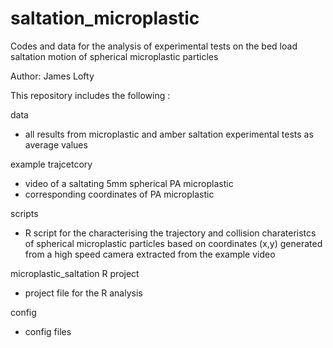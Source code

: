 # saltation_microplastic

Codes and data for the analysis of experimental tests on the bed load saltation motion of spherical microplastic particles

Author: James Lofty

This repository includes the following :

data
- all results from microplastic and amber saltation experimental tests as average values  

example trajcetcory 
- video of a saltating 5mm spherical PA microplastic
- corresponding coordinates of PA microplastic 

scripts
- R script for the characterising the trajectory and collision charateristcs of spherical microplastic particles based on coordinates (x,y) generated from a high speed camera extracted from the example video

microplastic_saltation R project 
- project file for the R analysis

config
- config files 
